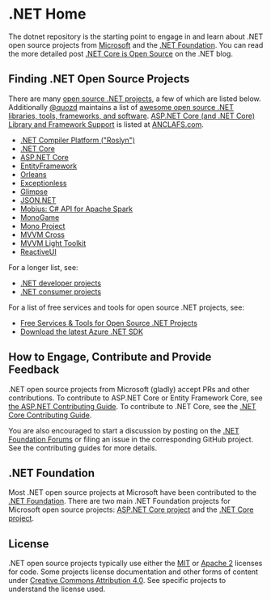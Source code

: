 # .NET Home

The dotnet repository is the starting point to engage in and learn about .NET
open source projects from [Microsoft](http://microsoft.github.io) and the
[.NET Foundation](http://www.dotnetfoundation.org/). You can read the more detailed post
[.NET Core is Open Source](http://blogs.msdn.com/b/dotnet/archive/2014/11/12/net-core-is-open-source.aspx)
on the .NET blog.

## Finding .NET Open Source Projects

There are many [open source .NET projects](dotnet-developer-projects.md), a few of which are listed below. Additionally [@quozd](https://github.com/quozd) maintains a list of [awesome open source .NET libraries, tools, frameworks, and software](https://github.com/quozd/awesome-dotnet). [ASP.NET Core (and .NET Core) Library and Framework Support](https://github.com/jpsingleton/ANCLAFS) is listed at [ANCLAFS.com](https://ANCLAFS.com).



* [.NET Compiler Platform ("Roslyn")](https://github.com/dotnet/roslyn)
* [.NET Core](https://github.com/dotnet/core)
* [ASP.NET Core](https://github.com/aspnet/home)
* [EntityFramework](https://github.com/aspnet/EntityFramework)
* [Orleans](https://github.com/dotnet/orleans)
* [Exceptionless](https://github.com/exceptionless/Exceptionless)
* [Glimpse](http://getglimpse.com)
* [JSON.NET](http://json.net/)
* [Mobius: C# API for Apache Spark](https://github.com/Microsoft/Mobius)
* [MonoGame](http://monogame.net)
* [Mono Project](https://github.com/mono/)
* [MVVM Cross](https://github.com/MvvmCross/MvvmCross)
* [MVVM Light Toolkit](http://www.mvvmlight.net)
* [ReactiveUI](https://github.com/reactiveui/ReactiveUI)

For a longer list, see:

* [.NET developer projects](dotnet-developer-projects.md)
* [.NET consumer projects](dotnet-consumer-projects.md) 

For a list of free services and tools for open source .NET projects, see:

* [Free Services & Tools for Open Source .NET Projects](dotnet-free-oss-services.md)
* [Download the latest Azure .NET SDK](https://www.visualstudio.com/features/azure-tools-vs)

## How to Engage, Contribute and Provide Feedback

.NET open source projects from Microsoft (gladly) accept PRs and other
contributions. To contribute to ASP.NET Core or Entity Framework Core, see
[the ASP.NET Contributing Guide](https://github.com/aspnet/Home/blob/master/CONTRIBUTING.md).
To contribute to .NET Core, see the
[.NET Core Contributing Guide](https://github.com/dotnet/corefx/wiki/Contributing).

You are also encouraged to start a discussion by posting on the
[.NET Foundation Forums](http://forums.dotnetfoundation.org/) or filing an issue
in the corresponding GitHub project. See the contributing guides for more
details.

## .NET Foundation

Most .NET open source projects at Microsoft have been contributed to the
[.NET Foundation](http://www.dotnetfoundation.org/projects). There are two main
.NET Foundation projects for Microsoft open source projects:
[ASP.NET Core project](http://www.dotnetfoundation.org/aspnet-core)
and the [.NET Core project](http://www.dotnetfoundation.org/netcore).

## License

.NET open source projects typically use either the [MIT](LICENSE) or
[Apache 2](http://www.apache.org/licenses/LICENSE-2.0) licenses for code. Some
projects license documentation and other forms of content under
[Creative Commons Attribution 4.0](http://creativecommons.org/licenses/by/4.0/).
See specific projects to understand the license used.
